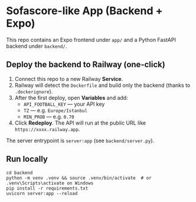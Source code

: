 # Sofascore-like App (Backend + Expo)

This repo contains an Expo frontend under `app/` and a Python FastAPI backend under `backend/`.

## Deploy the backend to Railway (one-click)

1. Connect this repo to a new Railway **Service**.
2. Railway will detect the `Dockerfile` and build only the backend (thanks to `.dockerignore`).
3. After the first deploy, open **Variables** and add:
   - `API_FOOTBALL_KEY` — your API key
   - `TZ` — e.g. `Europe/Istanbul`
   - `MIN_PROB` — e.g. `0.70`
4. Click **Redeploy**. The API will run at the public URL like `https://xxxx.railway.app`.

The server entrypoint is `server:app` (see `backend/server.py`).

## Run locally
```
cd backend
python -m venv .venv && source .venv/bin/activate  # or .venv\Scripts\activate on Windows
pip install -r requirements.txt
uvicorn server:app --reload
```
